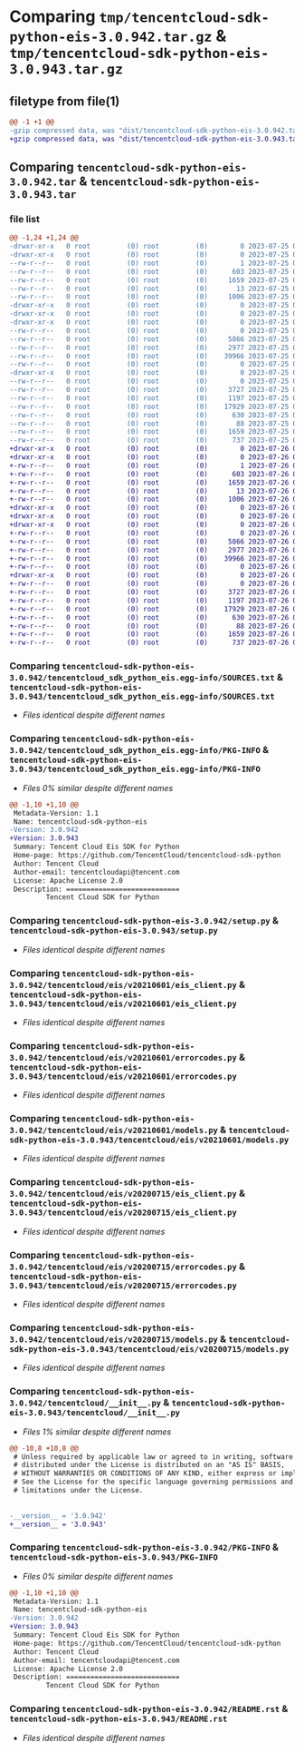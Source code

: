 # Comparing `tmp/tencentcloud-sdk-python-eis-3.0.942.tar.gz` & `tmp/tencentcloud-sdk-python-eis-3.0.943.tar.gz`

## filetype from file(1)

```diff
@@ -1 +1 @@
-gzip compressed data, was "dist/tencentcloud-sdk-python-eis-3.0.942.tar", last modified: Tue Jul 25 04:17:45 2023, max compression
+gzip compressed data, was "dist/tencentcloud-sdk-python-eis-3.0.943.tar", last modified: Wed Jul 26 00:37:08 2023, max compression
```

## Comparing `tencentcloud-sdk-python-eis-3.0.942.tar` & `tencentcloud-sdk-python-eis-3.0.943.tar`

### file list

```diff
@@ -1,24 +1,24 @@
-drwxr-xr-x   0 root         (0) root         (0)        0 2023-07-25 04:17:45.000000 tencentcloud-sdk-python-eis-3.0.942/
-drwxr-xr-x   0 root         (0) root         (0)        0 2023-07-25 04:17:45.000000 tencentcloud-sdk-python-eis-3.0.942/tencentcloud_sdk_python_eis.egg-info/
--rw-r--r--   0 root         (0) root         (0)        1 2023-07-25 04:17:45.000000 tencentcloud-sdk-python-eis-3.0.942/tencentcloud_sdk_python_eis.egg-info/dependency_links.txt
--rw-r--r--   0 root         (0) root         (0)      603 2023-07-25 04:17:45.000000 tencentcloud-sdk-python-eis-3.0.942/tencentcloud_sdk_python_eis.egg-info/SOURCES.txt
--rw-r--r--   0 root         (0) root         (0)     1659 2023-07-25 04:17:45.000000 tencentcloud-sdk-python-eis-3.0.942/tencentcloud_sdk_python_eis.egg-info/PKG-INFO
--rw-r--r--   0 root         (0) root         (0)       13 2023-07-25 04:17:45.000000 tencentcloud-sdk-python-eis-3.0.942/tencentcloud_sdk_python_eis.egg-info/top_level.txt
--rw-r--r--   0 root         (0) root         (0)     1006 2023-07-25 04:17:45.000000 tencentcloud-sdk-python-eis-3.0.942/setup.py
-drwxr-xr-x   0 root         (0) root         (0)        0 2023-07-25 04:17:45.000000 tencentcloud-sdk-python-eis-3.0.942/tencentcloud/
-drwxr-xr-x   0 root         (0) root         (0)        0 2023-07-25 04:17:45.000000 tencentcloud-sdk-python-eis-3.0.942/tencentcloud/eis/
-drwxr-xr-x   0 root         (0) root         (0)        0 2023-07-25 04:17:45.000000 tencentcloud-sdk-python-eis-3.0.942/tencentcloud/eis/v20210601/
--rw-r--r--   0 root         (0) root         (0)        0 2023-07-25 04:17:45.000000 tencentcloud-sdk-python-eis-3.0.942/tencentcloud/eis/v20210601/__init__.py
--rw-r--r--   0 root         (0) root         (0)     5866 2023-07-25 04:17:45.000000 tencentcloud-sdk-python-eis-3.0.942/tencentcloud/eis/v20210601/eis_client.py
--rw-r--r--   0 root         (0) root         (0)     2977 2023-07-25 04:17:45.000000 tencentcloud-sdk-python-eis-3.0.942/tencentcloud/eis/v20210601/errorcodes.py
--rw-r--r--   0 root         (0) root         (0)    39966 2023-07-25 04:17:45.000000 tencentcloud-sdk-python-eis-3.0.942/tencentcloud/eis/v20210601/models.py
--rw-r--r--   0 root         (0) root         (0)        0 2023-07-25 04:17:45.000000 tencentcloud-sdk-python-eis-3.0.942/tencentcloud/eis/__init__.py
-drwxr-xr-x   0 root         (0) root         (0)        0 2023-07-25 04:17:45.000000 tencentcloud-sdk-python-eis-3.0.942/tencentcloud/eis/v20200715/
--rw-r--r--   0 root         (0) root         (0)        0 2023-07-25 04:17:45.000000 tencentcloud-sdk-python-eis-3.0.942/tencentcloud/eis/v20200715/__init__.py
--rw-r--r--   0 root         (0) root         (0)     3727 2023-07-25 04:17:45.000000 tencentcloud-sdk-python-eis-3.0.942/tencentcloud/eis/v20200715/eis_client.py
--rw-r--r--   0 root         (0) root         (0)     1197 2023-07-25 04:17:45.000000 tencentcloud-sdk-python-eis-3.0.942/tencentcloud/eis/v20200715/errorcodes.py
--rw-r--r--   0 root         (0) root         (0)    17929 2023-07-25 04:17:45.000000 tencentcloud-sdk-python-eis-3.0.942/tencentcloud/eis/v20200715/models.py
--rw-r--r--   0 root         (0) root         (0)      630 2023-07-25 04:17:45.000000 tencentcloud-sdk-python-eis-3.0.942/tencentcloud/__init__.py
--rw-r--r--   0 root         (0) root         (0)       88 2023-07-25 04:17:45.000000 tencentcloud-sdk-python-eis-3.0.942/setup.cfg
--rw-r--r--   0 root         (0) root         (0)     1659 2023-07-25 04:17:45.000000 tencentcloud-sdk-python-eis-3.0.942/PKG-INFO
--rw-r--r--   0 root         (0) root         (0)      737 2023-07-25 04:17:45.000000 tencentcloud-sdk-python-eis-3.0.942/README.rst
+drwxr-xr-x   0 root         (0) root         (0)        0 2023-07-26 00:37:08.000000 tencentcloud-sdk-python-eis-3.0.943/
+drwxr-xr-x   0 root         (0) root         (0)        0 2023-07-26 00:37:08.000000 tencentcloud-sdk-python-eis-3.0.943/tencentcloud_sdk_python_eis.egg-info/
+-rw-r--r--   0 root         (0) root         (0)        1 2023-07-26 00:37:08.000000 tencentcloud-sdk-python-eis-3.0.943/tencentcloud_sdk_python_eis.egg-info/dependency_links.txt
+-rw-r--r--   0 root         (0) root         (0)      603 2023-07-26 00:37:08.000000 tencentcloud-sdk-python-eis-3.0.943/tencentcloud_sdk_python_eis.egg-info/SOURCES.txt
+-rw-r--r--   0 root         (0) root         (0)     1659 2023-07-26 00:37:08.000000 tencentcloud-sdk-python-eis-3.0.943/tencentcloud_sdk_python_eis.egg-info/PKG-INFO
+-rw-r--r--   0 root         (0) root         (0)       13 2023-07-26 00:37:08.000000 tencentcloud-sdk-python-eis-3.0.943/tencentcloud_sdk_python_eis.egg-info/top_level.txt
+-rw-r--r--   0 root         (0) root         (0)     1006 2023-07-26 00:37:08.000000 tencentcloud-sdk-python-eis-3.0.943/setup.py
+drwxr-xr-x   0 root         (0) root         (0)        0 2023-07-26 00:37:08.000000 tencentcloud-sdk-python-eis-3.0.943/tencentcloud/
+drwxr-xr-x   0 root         (0) root         (0)        0 2023-07-26 00:37:08.000000 tencentcloud-sdk-python-eis-3.0.943/tencentcloud/eis/
+drwxr-xr-x   0 root         (0) root         (0)        0 2023-07-26 00:37:08.000000 tencentcloud-sdk-python-eis-3.0.943/tencentcloud/eis/v20210601/
+-rw-r--r--   0 root         (0) root         (0)        0 2023-07-26 00:37:08.000000 tencentcloud-sdk-python-eis-3.0.943/tencentcloud/eis/v20210601/__init__.py
+-rw-r--r--   0 root         (0) root         (0)     5866 2023-07-26 00:37:08.000000 tencentcloud-sdk-python-eis-3.0.943/tencentcloud/eis/v20210601/eis_client.py
+-rw-r--r--   0 root         (0) root         (0)     2977 2023-07-26 00:37:08.000000 tencentcloud-sdk-python-eis-3.0.943/tencentcloud/eis/v20210601/errorcodes.py
+-rw-r--r--   0 root         (0) root         (0)    39966 2023-07-26 00:37:08.000000 tencentcloud-sdk-python-eis-3.0.943/tencentcloud/eis/v20210601/models.py
+-rw-r--r--   0 root         (0) root         (0)        0 2023-07-26 00:37:08.000000 tencentcloud-sdk-python-eis-3.0.943/tencentcloud/eis/__init__.py
+drwxr-xr-x   0 root         (0) root         (0)        0 2023-07-26 00:37:08.000000 tencentcloud-sdk-python-eis-3.0.943/tencentcloud/eis/v20200715/
+-rw-r--r--   0 root         (0) root         (0)        0 2023-07-26 00:37:08.000000 tencentcloud-sdk-python-eis-3.0.943/tencentcloud/eis/v20200715/__init__.py
+-rw-r--r--   0 root         (0) root         (0)     3727 2023-07-26 00:37:08.000000 tencentcloud-sdk-python-eis-3.0.943/tencentcloud/eis/v20200715/eis_client.py
+-rw-r--r--   0 root         (0) root         (0)     1197 2023-07-26 00:37:08.000000 tencentcloud-sdk-python-eis-3.0.943/tencentcloud/eis/v20200715/errorcodes.py
+-rw-r--r--   0 root         (0) root         (0)    17929 2023-07-26 00:37:08.000000 tencentcloud-sdk-python-eis-3.0.943/tencentcloud/eis/v20200715/models.py
+-rw-r--r--   0 root         (0) root         (0)      630 2023-07-26 00:37:08.000000 tencentcloud-sdk-python-eis-3.0.943/tencentcloud/__init__.py
+-rw-r--r--   0 root         (0) root         (0)       88 2023-07-26 00:37:08.000000 tencentcloud-sdk-python-eis-3.0.943/setup.cfg
+-rw-r--r--   0 root         (0) root         (0)     1659 2023-07-26 00:37:08.000000 tencentcloud-sdk-python-eis-3.0.943/PKG-INFO
+-rw-r--r--   0 root         (0) root         (0)      737 2023-07-26 00:37:08.000000 tencentcloud-sdk-python-eis-3.0.943/README.rst
```

### Comparing `tencentcloud-sdk-python-eis-3.0.942/tencentcloud_sdk_python_eis.egg-info/SOURCES.txt` & `tencentcloud-sdk-python-eis-3.0.943/tencentcloud_sdk_python_eis.egg-info/SOURCES.txt`

 * *Files identical despite different names*

### Comparing `tencentcloud-sdk-python-eis-3.0.942/tencentcloud_sdk_python_eis.egg-info/PKG-INFO` & `tencentcloud-sdk-python-eis-3.0.943/tencentcloud_sdk_python_eis.egg-info/PKG-INFO`

 * *Files 0% similar despite different names*

```diff
@@ -1,10 +1,10 @@
 Metadata-Version: 1.1
 Name: tencentcloud-sdk-python-eis
-Version: 3.0.942
+Version: 3.0.943
 Summary: Tencent Cloud Eis SDK for Python
 Home-page: https://github.com/TencentCloud/tencentcloud-sdk-python
 Author: Tencent Cloud
 Author-email: tencentcloudapi@tencent.com
 License: Apache License 2.0
 Description: ============================
         Tencent Cloud SDK for Python
```

### Comparing `tencentcloud-sdk-python-eis-3.0.942/setup.py` & `tencentcloud-sdk-python-eis-3.0.943/setup.py`

 * *Files identical despite different names*

### Comparing `tencentcloud-sdk-python-eis-3.0.942/tencentcloud/eis/v20210601/eis_client.py` & `tencentcloud-sdk-python-eis-3.0.943/tencentcloud/eis/v20210601/eis_client.py`

 * *Files identical despite different names*

### Comparing `tencentcloud-sdk-python-eis-3.0.942/tencentcloud/eis/v20210601/errorcodes.py` & `tencentcloud-sdk-python-eis-3.0.943/tencentcloud/eis/v20210601/errorcodes.py`

 * *Files identical despite different names*

### Comparing `tencentcloud-sdk-python-eis-3.0.942/tencentcloud/eis/v20210601/models.py` & `tencentcloud-sdk-python-eis-3.0.943/tencentcloud/eis/v20210601/models.py`

 * *Files identical despite different names*

### Comparing `tencentcloud-sdk-python-eis-3.0.942/tencentcloud/eis/v20200715/eis_client.py` & `tencentcloud-sdk-python-eis-3.0.943/tencentcloud/eis/v20200715/eis_client.py`

 * *Files identical despite different names*

### Comparing `tencentcloud-sdk-python-eis-3.0.942/tencentcloud/eis/v20200715/errorcodes.py` & `tencentcloud-sdk-python-eis-3.0.943/tencentcloud/eis/v20200715/errorcodes.py`

 * *Files identical despite different names*

### Comparing `tencentcloud-sdk-python-eis-3.0.942/tencentcloud/eis/v20200715/models.py` & `tencentcloud-sdk-python-eis-3.0.943/tencentcloud/eis/v20200715/models.py`

 * *Files identical despite different names*

### Comparing `tencentcloud-sdk-python-eis-3.0.942/tencentcloud/__init__.py` & `tencentcloud-sdk-python-eis-3.0.943/tencentcloud/__init__.py`

 * *Files 1% similar despite different names*

```diff
@@ -10,8 +10,8 @@
 # Unless required by applicable law or agreed to in writing, software
 # distributed under the License is distributed on an "AS IS" BASIS,
 # WITHOUT WARRANTIES OR CONDITIONS OF ANY KIND, either express or implied.
 # See the License for the specific language governing permissions and
 # limitations under the License.
 
 
-__version__ = '3.0.942'
+__version__ = '3.0.943'
```

### Comparing `tencentcloud-sdk-python-eis-3.0.942/PKG-INFO` & `tencentcloud-sdk-python-eis-3.0.943/PKG-INFO`

 * *Files 0% similar despite different names*

```diff
@@ -1,10 +1,10 @@
 Metadata-Version: 1.1
 Name: tencentcloud-sdk-python-eis
-Version: 3.0.942
+Version: 3.0.943
 Summary: Tencent Cloud Eis SDK for Python
 Home-page: https://github.com/TencentCloud/tencentcloud-sdk-python
 Author: Tencent Cloud
 Author-email: tencentcloudapi@tencent.com
 License: Apache License 2.0
 Description: ============================
         Tencent Cloud SDK for Python
```

### Comparing `tencentcloud-sdk-python-eis-3.0.942/README.rst` & `tencentcloud-sdk-python-eis-3.0.943/README.rst`

 * *Files identical despite different names*

